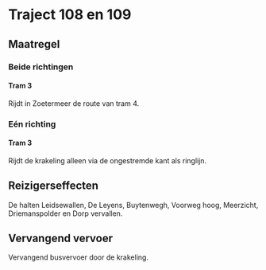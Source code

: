 # Traject 108 en 109
## Maatregel
### Beide richtingen

#### Tram 3
Rijdt in Zoetermeer de route van tram 4.

### Eén richting

#### Tram 3
Rijdt de krakeling alleen via de ongestremde kant als ringlijn.

## Reizigerseffecten
De halten Leidsewallen, De Leyens, Buytenwegh, Voorweg hoog,  Meerzicht, Driemanspolder en Dorp vervallen.

## Vervangend vervoer
Vervangend busvervoer door de krakeling.
